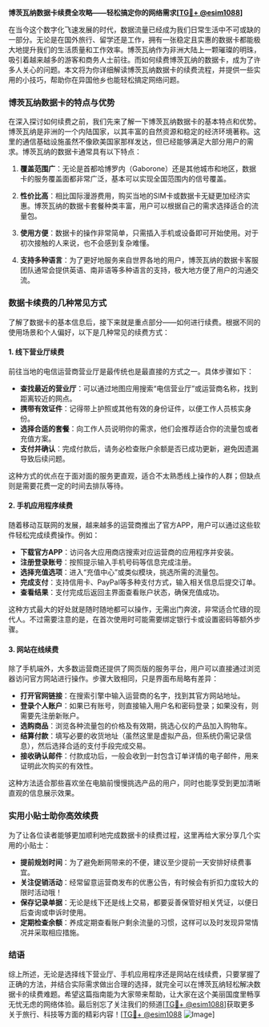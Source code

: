 **博茨瓦纳数据卡续费全攻略——轻松搞定你的网络需求[[TG💪+ @esim1088](https://t.me/s/esim1088)]**

在当今这个数字化飞速发展的时代，数据流量已经成为我们日常生活中不可或缺的一部分。无论是在国外旅行、留学还是工作，拥有一张稳定且实惠的数据卡都能极大地提升我们的生活质量和工作效率。博茨瓦纳作为非洲大陆上一颗璀璨的明珠，吸引着越来越多的游客和商务人士前往。而如何续费博茨瓦纳的数据卡，成为了许多人关心的问题。本文将为你详细解读博茨瓦纳数据卡的续费流程，并提供一些实用的小技巧，帮助你在异国他乡也能轻松搞定网络问题。

### 博茨瓦纳数据卡的特点与优势

在深入探讨如何续费之前，我们先来了解一下博茨瓦纳数据卡的基本特点和优势。博茨瓦纳是非洲的一个内陆国家，以其丰富的自然资源和稳定的经济环境著称。这里的通信基础设施虽然不像欧美国家那样发达，但已经能够满足大部分用户的需求。博茨瓦纳的数据卡通常具有以下特点：

1. **覆盖范围广**：无论是首都哈博罗内（Gaborone）还是其他城市和地区，数据卡的服务覆盖面都非常广泛，基本可以实现全国范围内的信号覆盖。
   
2. **性价比高**：相比国际漫游费用，购买当地的SIM卡或数据卡无疑更加经济实惠。博茨瓦纳的数据卡套餐种类丰富，用户可以根据自己的需求选择适合的流量包。
   
3. **使用方便**：数据卡的操作非常简单，只需插入手机或设备即可开始使用。对于初次接触的人来说，也不会感到复杂难懂。

4. **支持多种语言**：为了更好地服务来自世界各地的用户，博茨瓦纳的数据卡客服团队通常会提供英语、南非语等多种语言的支持，极大地方便了用户的沟通交流。

### 数据卡续费的几种常见方式

了解了数据卡的基本信息后，接下来就是重点部分——如何进行续费。根据不同的使用场景和个人偏好，以下是几种常见的续费方式：

#### 1. 线下营业厅续费

前往当地的电信运营商营业厅是最传统也是最直接的方式之一。具体步骤如下：

- **查找最近的营业厅**：可以通过地图应用搜索“电信营业厅”或运营商名称，找到距离较近的网点。
- **携带有效证件**：记得带上护照或其他有效的身份证件，以便工作人员核实身份。
- **选择合适的套餐**：向工作人员说明你的需求，他们会推荐适合你的流量包或者充值方案。
- **支付并确认**：完成付款后，请务必检查账户余额是否已成功更新，避免因遗漏导致后续问题。

这种方式的优点在于面对面的服务更直观，适合不太熟悉线上操作的人群；但缺点则是需要花费一定的时间去排队等待。

#### 2. 手机应用程序续费

随着移动互联网的发展，越来越多的运营商推出了官方APP，用户可以通过这些软件轻松完成续费操作。例如：

- **下载官方APP**：访问各大应用商店搜索对应运营商的应用程序并安装。
- **注册登录账号**：按照提示输入手机号码等信息完成注册。
- **选择充值选项**：进入“充值中心”或类似模块，挑选所需的流量包。
- **完成支付**：支持信用卡、PayPal等多种支付方式，输入相关信息后提交订单。
- **查看结果**：支付完成后返回主界面查看账户状态，确保充值成功。

这种方式最大的好处就是随时随地都可以操作，无需出门奔波，非常适合忙碌的现代人。不过需要注意的是，在首次使用时可能需要绑定银行卡或设置密码等额外步骤。

#### 3. 网站在线续费

除了手机端外，大多数运营商还提供了网页版的服务平台，用户可以直接通过浏览器访问官方网站进行操作。步骤大致相同，只是界面布局略有差异：

- **打开官网链接**：在搜索引擎中输入运营商的名字，找到其官方网站地址。
- **登录个人账户**：如果已有账号，则直接输入用户名和密码登录；如果没有，则需要先注册新账户。
- **选购商品**：浏览各种流量包的价格及有效期，挑选心仪的产品加入购物车。
- **结算付款**：填写必要的收货地址（虽然这里是虚拟产品，但系统仍需记录信息），然后选择合适的支付手段完成交易。
- **接收确认邮件**：付款成功后，一般会收到一封包含订单详情的电子邮件，用来证明此次购买的有效性。

这种方法适合那些喜欢坐在电脑前慢慢挑选产品的用户，同时也能享受到更加清晰直观的信息展示效果。

### 实用小贴士助你高效续费

为了让各位读者能够更加顺利地完成数据卡的续费过程，这里再给大家分享几个实用的小贴士：

- **提前规划时间**：为了避免断网带来的不便，建议至少提前一天安排好续费事宜。
- **关注促销活动**：经常留意运营商发布的优惠公告，有时候会有折扣力度较大的限时活动哦！
- **保存记录单据**：无论是线下还是线上交易，都要妥善保管好相关凭证，以便日后查询或申诉时使用。
- **定期检查余额**：养成定期查看账户剩余流量的习惯，这样可以及时发现异常情况并采取相应措施。

### 结语

综上所述，无论是选择线下营业厅、手机应用程序还是网站在线续费，只要掌握了正确的方法，并结合实际需求做出合理的选择，就完全可以在博茨瓦纳轻松解决数据卡的续费难题。希望这篇指南能为大家带来帮助，让大家在这个美丽国度里畅享无忧无虑的网络体验。最后别忘了关注我们的频道[[TG💪+ @esim1088](https://t.me/s/esim1088)]获取更多关于旅行、科技等方面的精彩内容！[[TG💪+ @esim1088](https://t.me/s/esim1088) ![Image](https://i.postimg.cc/4NQfJmqS/Snipaste-2025-05-13-00-14-12.png)]